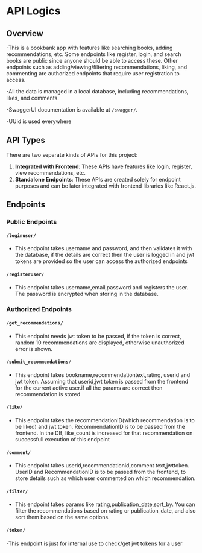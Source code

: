 
# API Logics

## Overview
-This is a bookbank app with features like searching books, adding recommendations, etc. Some endpoints like register, login, and search books are public since anyone should be able to access these. Other endpoints such as adding/viewing/filtering recommendations, liking, and commenting are authorized endpoints that require user registration to access.

-All the data is managed in a local database, including recommendations, likes, and comments.

-SwaggerUI documentation is available at `/swagger/`.

-UUid is used everywhere

## API Types
There are two separate kinds of APIs for this project:
1. **Integrated with Frontend**: These APIs have features like login, register, view recommendations, etc.
2. **Standalone Endpoints**: These APIs are created solely for endpoint purposes and can be later integrated with frontend libraries like React.js.

## Endpoints

### Public Endpoints

#### `/loginuser/`
- This endpoint takes username and password, and then validates it with the database, if the details are correct then the user is logged in and jwt tokens are provided so the user can access the authorized endpoints

#### `/registeruser/`
- This endpoint takes username,email,password and registers the user. The password is encrypted when storing in the database.

### Authorized Endpoints

#### `/get_recommendations/`
- This endpoint needs jwt token to be passed, if the token is correct, random 10 recommendations are displayed, otherwise unauthorized error is shown.


#### `/submit_recommendations/`
- This endpoint takes bookname,recommendationtext,rating, userid and jwt token. Assuming that userid,jwt token is passed from the frontend for the current active user.if all the params are correct then recommendation is stored

#### `/like/`
- This endpoint takes the recommendationID(which recommendation is to be liked) and jwt token. RecommendationID is to be passed from the frontend. In the DB, like_count is increased for that recommendation on successfull execution of this endpoint

#### `/comment/`
- This endpoint takes userid,recommendationid,comment text,jwttoken. UserID and RecommendationID is to be passed from the frontend, to store details such as which user commented on which recommendation.

#### `/filter/`
- This endpoint takes params like rating,publication_date,sort_by. You can filter the recommendations based on rating or publication_date, and also sort them based on the same options.

#### `/token/`
-This endpoint is just for internal use to check/get jwt tokens for a user
